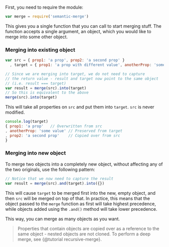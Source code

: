 First, you need to require the module:

```js
var merge = require('semantic-merge')
```

This gives you a single function that you can call to start merging stuff. The function accepts a single argument, an object, which you would like to merge into some other object.

### Merging into existing object

```js
var src = { prop1: 'a prop', prop2: 'a second prop' }
  , target = { prop1: 'a prop with different value', anotherProp: 'some value' }

// Since we are merging into target, we do not need to capture
// the return value - result and target now point to the same object
// (i.e. result === target)
var result = merge(src).into(target)
// So this is equivalent to the above
merge(src).into(target)
```

This will take all properties on `src` and put them into `target`. `src` is never modified.

```js
console.log(target)
{ prop1: 'a prop'   // Overwritten from src
, anotherProp: 'some value' // Preserved from target
, prop2: 'a second prop'    // Copied over from src
}
```

### Merging into new object

To merge two objects into a completely new object, without affecting any of the two originals, use the following pattern:

```js
// Notice that we now need to capture the result
var result = merge(src).and(target).into({})
```

This will cause `target` to be merged first into the new, empty object, and then `src` will be merged on top of that. In practice, this means that the object passed to the `merge` function as first will take highest precedence, while objects added using the `.and()` method will take lower precedence.

This way, you can merge as many objects as you want.

> Properties that contain objects are copied over as a reference to the same object - nested objects are not cloned. To perform a deep merge, see {@tutorial recursive-merge}.
